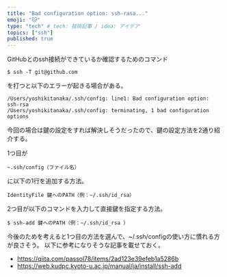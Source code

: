 ```yaml
---
title: "Bad configuration option: ssh-rasa..."
emoji: "🐱"
type: "tech" # tech: 技術記事 / idea: アイデア
topics: ["ssh"]
published: true
---
```


GitHubとのssh接続ができているか確認するためのコマンド
```shell
$ ssh -T git@github.com
```
を打つと以下のエラーが起きる場合がある。

```shell
/Users/yoshikitanaka/.ssh/config: line1: Bad configuration option: ssh-rsa
/Users/yoshikitanaka/.ssh/config: terminating, 1 bad configuration options
```

今回の場合は鍵の設定をすれば解決しそうだったので、鍵の設定方法を2通り紹介する。

1つ目が
```shell
~.ssh/config（ファイル名）
```
に以下の1行を追加する方法。
```shell
IdentityFile 鍵へのPATH（例：~/.ssh/id_rsa）
```

2つ目が以下のコマンドを入力して直接鍵を指定する方法。
```shell
$ ssh-add 鍵へのPATH（例：~/.ssh/id_rsa ）
```

今後のためを考えると1つ目の方法を選んで、~/.ssh/configの使い方に慣れる方が良さそう。
以下に参考になりそうな記事を載せておく。
- https://qiita.com/passol78/items/2ad123e39efeb1a5286b
- https://web.kudpc.kyoto-u.ac.jp/manual/ja/install/ssh-add
